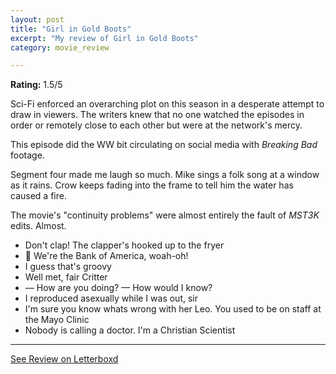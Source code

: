```yaml
---
layout: post
title: "Girl in Gold Boots"
excerpt: "My review of Girl in Gold Boots"
category: movie_review

---
```


**Rating:** 1.5/5

Sci-Fi enforced an overarching plot on this season in a desperate attempt to draw in viewers. The writers knew that no one watched the episodes in order or remotely close to each other but were at the network's mercy.

This episode did the WW bit circulating on social media with <i>Breaking Bad</i> footage.

Segment four made me laugh so much. Mike sings a folk song at a window as it rains. Crow keeps fading into the frame to tell him the water has caused a fire.

The movie's "continuity problems" were almost entirely the fault of <i>MST3K</i> edits. Almost.

* Don't clap! The clapper's hooked up to the fryer
* 🎵 We're the Bank of America, woah-oh!
* I guess that's groovy
* Well met, fair Critter
* — How are you doing? — How would I know?
* I reproduced asexually while I was out, sir
* I'm sure you know whats wrong with her Leo.  You used to be on staff at the Mayo Clinic
* Nobody is calling a doctor. I'm a Christian Scientist

<hr>

[See Review on Letterboxd](https://boxd.it/6ajU1v)
